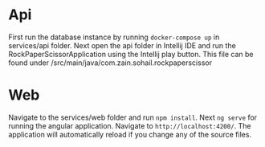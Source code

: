# Api

First run the database instance by running `docker-compose up` in services/api folder. Next open the api folder in Intellij IDE and run the RockPaperScissorApplication using the Intellij play button. This file can be found under /src/main/java/com.zain.sohail.rockpaperscissor


# Web

Navigate to the services/web folder and run `npm install`. Next `ng serve` for running the angular application. Navigate to `http://localhost:4200/`. The application will automatically reload if you change any of the source files.
